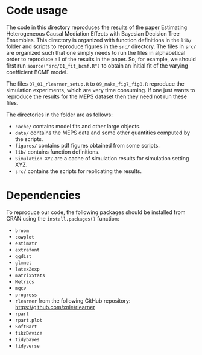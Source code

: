# Code usage

The code in this directory reproduces the results of the paper Estimating
Heterogeneous Causal Mediation Effects with Bayesian Decision Tree Ensembles. 
This directory is organized with function definitions in
the `lib/` folder and scripts to reproduce figures in the `src/` directory. The
files in `src/` are organized such that one simply needs to run the files in
alphabetical order to reproduce all of the results in the paper. So, for
example, we should first run `source("src/01_fit_bcmf.R")` to obtain an initial
fit of the varying coefficient BCMF model.

The files `07_01_rlearner_setup.R` to `09_make_fig7_fig8.R` reproduce the
simulation experiments, which are very time consuming. If one just wants to
reproduce the results for the MEPS dataset then they need not run these files.

The directories in the folder are as follows:

- `cache/` contains model fits and other large objects.
- `data/` contains the MEPS data and some other quantities computed by the scripts.
- `figures/` contains pdf figures obtained from some scripts.
- `lib/` contains function definitions.
- `Simulation XYZ` are a cache of simulation results for simulation setting XYZ.
- `src/` contains the scripts for replicating the results.

# Dependencies

To reproduce our code, the following packages should be installed from CRAN using the `install.packages()` function:

- `broom`
- `cowplot`
- `estimatr`
- `extrafont`
- `ggdist`
- `glmnet`
- `latex2exp`
- `matrixStats`
- `Metrics`
- `mgcv`
- `progress`
- `rlearner` from the following GitHub repository: https://github.com/xnie/rlearner
- `rpart`
- `rpart.plot`
- `SoftBart`
- `tikzDevice`
- `tidybayes`
- `tidyverse`
